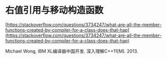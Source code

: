 # 右值引用与移动构造函数



[https://stackoverflow.com/questions/3734247/what-are-all-the-member-functions-created-by-compiler-for-a-class-does-that-hap](https://stackoverflow.com/questions/3734247/what-are-all-the-member-functions-created-by-compiler-for-a-class-does-that-hap)

Michael Wong, IBM XL编译器中国开发. 深入理解C++11[M]. 2013.

